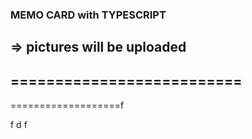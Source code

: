 ### MEMO CARD with TYPESCRIPT
=> pictures will be uploaded
--------------------------
==========================
-
===================f


f
d
f
